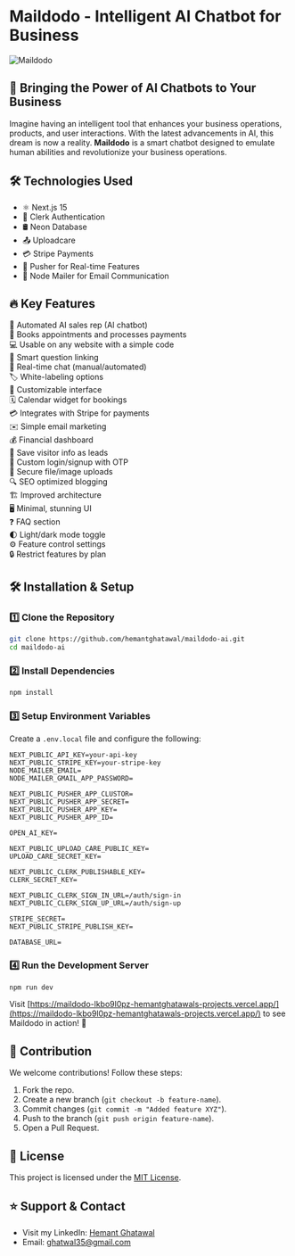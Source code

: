 # Maildodo - Intelligent AI Chatbot for Business

![Maildodo](https://ucarecdn.com/98fca6d6-8ae8-4d97-8087-90d5a4df743e/-/preview/701x184/)  

## 🚀 Bringing the Power of AI Chatbots to Your Business

Imagine having an intelligent tool that enhances your business operations, products, and user interactions. With the latest advancements in AI, this dream is now a reality. **Maildodo** is a smart chatbot designed to emulate human abilities and revolutionize your business operations.

## 🛠 Technologies Used

- ⚛️ Next.js 15  
- 🔑 Clerk Authentication  
- 🛢️ Neon Database  
- 📤 Uploadcare  
- 💳 Stripe Payments  
- 🔔 Pusher for Real-time Features  
- 📧 Node Mailer for Email Communication  

## 🔥 Key Features

🤖 Automated AI sales rep (AI chatbot)  
📅 Books appointments and processes payments  
💻 Usable on any website with a simple code  
🧠 Smart question linking  
💬 Real-time chat (manual/automated)  
🏷️ White-labeling options  
🎨 Customizable interface  
🗓️ Calendar widget for bookings  
💳 Integrates with Stripe for payments  
✉️ Simple email marketing  
💰 Financial dashboard  
💾 Save visitor info as leads  
🔐 Custom login/signup with OTP  
📲 Secure file/image uploads  
🔍 SEO optimized blogging  
🏗️ Improved architecture  
🖥️ Minimal, stunning UI  
❓ FAQ section  
🌓 Light/dark mode toggle  
⚙️ Feature control settings  
🔒 Restrict features by plan  

## 🛠 Installation & Setup

### 1️⃣ Clone the Repository
```bash
git clone https://github.com/hemantghatawal/maildodo-ai.git
cd maildodo-ai
```

### 2️⃣ Install Dependencies
```bash
npm install
```

### 3️⃣ Setup Environment Variables
Create a `.env.local` file and configure the following:
```env
NEXT_PUBLIC_API_KEY=your-api-key
NEXT_PUBLIC_STRIPE_KEY=your-stripe-key
NODE_MAILER_EMAIL=
NODE_MAILER_GMAIL_APP_PASSWORD=

NEXT_PUBLIC_PUSHER_APP_CLUSTOR=
NEXT_PUBLIC_PUSHER_APP_SECRET=
NEXT_PUBLIC_PUSHER_APP_KEY=
NEXT_PUBLIC_PUSHER_APP_ID=

OPEN_AI_KEY=

NEXT_PUBLIC_UPLOAD_CARE_PUBLIC_KEY=
UPLOAD_CARE_SECRET_KEY=

NEXT_PUBLIC_CLERK_PUBLISHABLE_KEY=
CLERK_SECRET_KEY=

NEXT_PUBLIC_CLERK_SIGN_IN_URL=/auth/sign-in
NEXT_PUBLIC_CLERK_SIGN_UP_URL=/auth/sign-up

STRIPE_SECRET=
NEXT_PUBLIC_STRIPE_PUBLISH_KEY=

DATABASE_URL=
```

### 4️⃣ Run the Development Server
```bash
npm run dev
```

Visit [https://maildodo-lkbo9l0pz-hemantghatawals-projects.vercel.app/](https://maildodo-lkbo9l0pz-hemantghatawals-projects.vercel.app/) to see Maildodo in action! 🎉

## 🤝 Contribution
We welcome contributions! Follow these steps:
1. Fork the repo.
2. Create a new branch (`git checkout -b feature-name`).
3. Commit changes (`git commit -m "Added feature XYZ"`).
4. Push to the branch (`git push origin feature-name`).
5. Open a Pull Request.

## 📜 License
This project is licensed under the [MIT License](LICENSE).

## ⭐ Support & Contact
- Visit my LinkedIn: [Hemant Ghatawal](https://www.linkedin.com/in/hemant-ghatawal/)
- Email: ghatwal35@gmail.com
